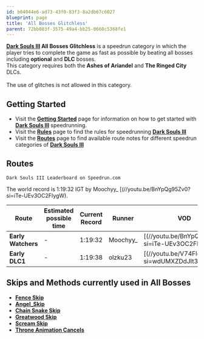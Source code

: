 ```yaml
---
id: b04044e6-ad73-43f0-83f3-8a2db67c6027
blueprint: page
title: 'All Bosses Glitchless'
parent: 72bb083f-3575-49a4-bb25-0660c5368fe1
---
```

**[Dark Souls III](/darksouls3) All Bosses Glitchless** is a speedrun category in which the player tries to complete the game as fast as possible by beating all bosses including **optional** and **DLC** bosses.\
This category requires both the **Ashes of Ariandel** and **The Ringed City** DLCs.\
\
The use of glitches is not allowed in this category.

## Getting Started

- Visit the **[Getting Started](/darksouls3/getting-started)** page for information on how to get started with **[Dark Souls III](/darksouls3)** speedrunning.
- Visit the **[Rules](/darksouls3/rules)** page to find the rules for speedrunning **[Dark Souls III](/darksouls3)**
- Visit the **[Routes](/darksouls3/routes)** page to find available route notes for different speedrun categories of **[Dark Souls III](/darksouls3)**

## Routes

`Dark Souls III Leaderboard on Speedrun.com`

The world record is 1:19:32 IGT by Moochyy\_ [(//youtu.be/BnYpQg95Zv0?si=iTe-UEv3OC2FIygW).

| Route              | Estimated possible time | Current Record | Runner    | VOD                                                                                                                                       |
| ------------------ | ----------------------- | -------------- | --------- | ----------------------------------------------------------------------------------------------------------------------------------------- |
| **Early Watchers** | -                       | 1:19:32        | Moochyy\_ | [(//youtu.be/BnYpQg95Zv0?si=iTe-UEv3OC2FIygW) |
| **Early DLC1**     | -                       | 1:19:38        | olzku23   | [(//youtu.be/V74FloAecPw?si=wdUMXZDdJIt3bY-F) |

## Skips and Methods currently used in All Bosses

- **[Fence Skip](/darksouls3/fence-skip)**
- **[Angel_Skip](/darksouls3/angel-skip)**
- **[Chain Snake Skip](/darksouls3/chain-snake-skip)**
- **[Greatwood Skip](/darksouls3/greatwood-skip)**
- **[Scream Skip](/darksouls3/scream-skip)**
- **[Throne Animation Cancels](/darksouls3/throne-animation-cancels)**
